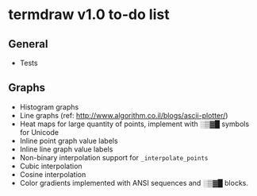 termdraw v1.0 to-do list
========================

General
-------
+ Tests

Graphs
------
+ Histogram graphs
+ Line graphs (ref: http://www.algorithm.co.il/blogs/ascii-plotter/)
+ Heat maps for large quantity of points, implement with ░▒▓█ symbols for
  Unicode
+ Inline point graph value labels
+ Inline line graph value labels
+ Non-binary interpolation support for `_interpolate_points`
+ Cubic interpolation
+ Cosine interpolation
+ Color gradients implemented with ANSI sequences and ░▒▓█ blocks.
